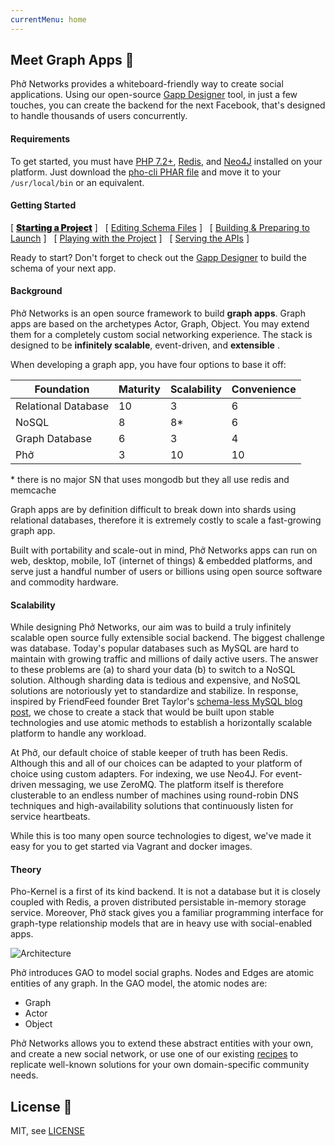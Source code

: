 ```yaml
---
currentMenu: home
---
```



<script>
function close_all() {
    document.getElementById('dCloning').style.display="none";
    document.getElementById('dEditing').style.display="none";
    document.getElementById('dBuilding').style.display="none";
    document.getElementById('dPlaying').style.display="none";
    document.getElementById('dServing').style.display="none";
    var i = 0;
    while(i < document.getElementsByClassName('dPicker').length) {
        document.getElementsByClassName('dPicker')[i++].style.fontWeight="400";
    }
}
var first = {};
first["Cloning"] = true;
function pick(div, to_bolden) {
    close_all();
    if(first[div]==undefined||!first[div]) {
        var x = document.createElement("script");
        var data_id = document.getElementById('d'+div).getAttribute("data-id");
        x.src = "https://asciinema.org/a/"+data_id+".js";
        x.async = true;
        x.id = "asciicast-"+data_id;
        x.setAttribute("data-autoplay", true);
        x.setAttribute("data-speed", 2);
        document.getElementById('d'+div).appendChild(x);
        first[div] = true;
    }
    document.getElementById('d'+div).style.display="block";
    to_bolden.style.fontWeight="900";
}
</script>

## Meet Graph Apps 👯‍

Phở Networks provides a whiteboard-friendly way to create social applications. Using our open-source [Gapp Designer](/designer.html) tool, in just a few touches, you can create the backend for the next Facebook, that's designed to handle thousands of users concurrently. 


#### Requirements
To get started, you must have [PHP 7.2+](https://www.php.net), [Redis](https://redis.io), and [Neo4J](https://www.neo4j.org) installed on your platform. Just download the [pho-cli PHAR file](https://github.com/phonetworks/pho-cli/releases/download/0.2/pho.phar) and move it to your `/usr/local/bin` or an equivalent.

#### Getting Started

[ <a href="#" onclick="pick('Cloning', this)" class="dPicker" style="font-weight:900;">Starting a Project</a> ] &nbsp; [ <a href="#" onclick="pick('Editing', this)" class="dPicker">Editing Schema Files</a> ] &nbsp; [ <a href="#" onclick="pick('Building', this)"  class="dPicker">Building & Preparing to Launch</a> ] &nbsp; [ <a href="#" onclick="pick('Playing', this)"  class="dPicker">Playing with the Project</a> ]  &nbsp; [ <a href="#" onclick="pick('Serving', this)"  class="dPicker">Serving the APIs</a> ]

<div  style="display:block;" data-id="hiTG4Dsbn2ekSlkBz3iItNKOd" id="dCloning">
<script type="text/javascript" src="https://asciinema.org/a/hiTG4Dsbn2ekSlkBz3iItNKOd.js" id="asciicast-hiTG4Dsbn2ekSlkBz3iItNKOd" data-autoplay="true" data-speed="2" data-cols="120" data-rows="20" async></script>
</div>

<div id="dEditing" data-id="TrRX4D0igW2vG9rMaH82P0amR" style="display:none;">
</div>

<div id="dBuilding" data-id="BtRzCuMeF3vdwmGoQDxEGPHtF" style="display:none;">
</div>

<div id="dPlaying" data-id="3X23d5tsibWMvR9YidhajzNb5" style="display:none;">
</div>

<div id="dServing" data-id="Dc1jQjCyDmd0gv2unUpo1OWfn" style="display:none;">
</div>

Ready to start? Don't forget to check out the [Gapp Designer](/designer.html) to build the schema of your next app.

#### Background

Phở Networks is an open source framework to build **graph apps**. Graph apps are based on the archetypes Actor, Graph, Object. You may extend them for a completely custom social networking experience. The stack is designed to be **infinitely scalable**, event-driven, and **extensible** .

When developing a graph app, you have four options to base it off:

Foundation          | Maturity | Scalability  | Convenience
----------------    | ------   | --------     | --------------------
Relational Database |   10     |     3        |   6
NoSQL               |   8      |     8*       |   6
Graph Database      |   6      |     3        |   4
Phở                 |   3      |     10       |   10

\* there is no major SN that uses mongodb but they all use redis and memcache

Graph apps are by definition difficult to break down into shards using relational databases, therefore it is extremely costly to scale a fast-growing graph app. 

Built with portability and scale-out in mind, Phở Networks apps can run on web, desktop, mobile, IoT (internet of things) & embedded platforms, and serve just a handful number of users or billions using open source software and commodity hardware.

<!--
## Use Cases 🤔

What is a graph app? Here are some examples:

* [A blog or news web site (with different actor models such as readers, authors, editors, contributors).](http://techcrunch.com)
* [A personal/business web site with some level of interactivity such as page comments and subscription for updates.]()
* [A macro social network like Facebook, instagram and Twitter.](http://facebook.com)
* [A wiki for the game World of Warcraft.](http://wowwiki.wikia.com/wiki/Portal:Main)
* [A micro social network like a Yahoo Group that connects stock Chevrolet and GMC truck fans in the US.](https://groups.yahoo.com/neo/groups/old-chevy-truck/info)
* [A meetup that connects Python developers in Istanbul, Turkey.](https://www.meetup.com/python-istanbul/events/238314057/)
* [A mobile health/fitness app  that ranks your activity and calorie intake amongst your friends.](http://fitbit.com)
* [A mobile game that ranks your activity/score among your friends who play the same game.](http://www.kiloo.com/games/subway-surfers/)
* [A multi-player console game that matches you with other gamers in real-time.](https://www.halowaypoint.com/en-us)
* An IoT camera attached to your car plate, monitors other cars around, forms a real-time traffic graph and alerts you with commute potentials. (💡)

The applications of social-enabled apps are limitless. The bottomline is that any app that touches humans and help them interact are social-enabled by definition.

-->

#### Scalability

While designing Phở Networks, our aim was to build a truly infinitely scalable open source fully extensible social backend. The biggest challenge was database. Today's popular databases such as MySQL are hard to maintain with growing traffic and millions of daily active users. The answer to these problems are (a) to shard your data (b) to switch to a NoSQL solution. Although sharding data is tedious and expensive, and NoSQL solutions are notoriously yet to standardize and stabilize. In response, inspired by FriendFeed founder Bret Taylor's [schema-less MySQL blog post](http://backchannel.org/blog/friendfeed-schemaless-mysql), we chose to create a stack that would be built upon stable technologies and use atomic methods to establish a horizontally scalable platform to handle any workload.

At Phở, our default choice of stable keeper of truth has been Redis. Although this and all of our choices can be adapted to your platform of choice using custom adapters. For indexing, we use Neo4J. For event-driven messaging, we use ZeroMQ. The platform itself is therefore clusterable to an endless number of machines using round-robin DNS techniques and high-availability solutions that continuously listen for service heartbeats.

While this is too many open source technologies to digest, we've made it easy for you to get started via Vagrant and docker images.

#### Theory 

Pho-Kernel is a first of its kind backend. It is not a database but it is closely coupled with Redis, a proven distributed persistable in-memory storage service. Moreover, Phở stack gives you a familiar programming interface for graph-type relationship models that are in heavy use with social-enabled apps.

![Architecture](https://github.com/phonetworks/pho-lib-graph/raw/master/.github/lib-graph-components.png "Pho LibGraph Architecture")

Phở introduces GAO to model social graphs. Nodes and Edges are atomic entities of any graph. In the GAO model, the atomic nodes are:

* Graph
* Actor
* Object

Phở Networks allows you to extend  these abstract entities with your own, and create a new social network, or use one of our existing [recipes](https://github.com/pho-recipes) to replicate well-known solutions for your own domain-specific community needs.


## License 💩

MIT, see [LICENSE](https://github.com/phonetworks/pho-framework/blob/master/LICENSE)






